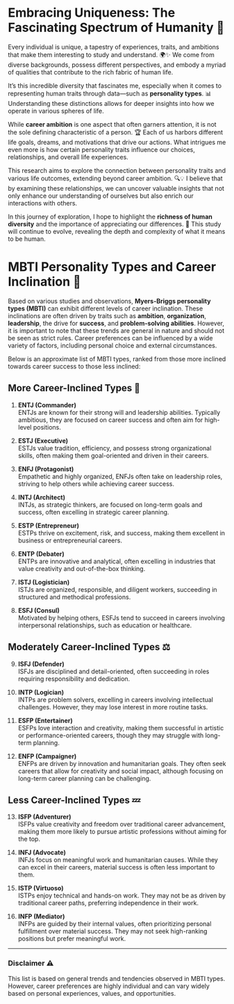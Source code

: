 # Embracing Uniqueness: The Fascinating Spectrum of Humanity 🌈

Every individual is unique, a tapestry of experiences, traits, and ambitions that make them interesting to study and understand. 🌍✨ We come from diverse backgrounds, possess different perspectives, and embody a myriad of qualities that contribute to the rich fabric of human life.

It’s this incredible diversity that fascinates me, especially when it comes to representing human traits through data—such as **personality types**. 📊 Understanding these distinctions allows for deeper insights into how we operate in various spheres of life.

While **career ambition** is one aspect that often garners attention, it is not the sole defining characteristic of a person. 🏆 Each of us harbors different life goals, dreams, and motivations that drive our actions. What intrigues me even more is how certain personality traits influence our choices, relationships, and overall life experiences.

This research aims to explore the connection between personality traits and various life outcomes, extending beyond career ambition. 🔍💡 I believe that by examining these relationships, we can uncover valuable insights that not only enhance our understanding of ourselves but also enrich our interactions with others.

In this journey of exploration, I hope to highlight the **richness of human diversity** and the importance of appreciating our differences. 🌟 This study will continue to evolve, revealing the depth and complexity of what it means to be human.
# MBTI Personality Types and Career Inclination 🌟

Based on various studies and observations, **Myers-Briggs personality types (MBTI)** can exhibit different levels of career inclination. These inclinations are often driven by traits such as **ambition**, **organization**, **leadership**, the drive for **success**, and **problem-solving abilities**. However, it is important to note that these trends are general in nature and should not be seen as strict rules. Career preferences can be influenced by a wide variety of factors, including personal choice and external circumstances.

Below is an approximate list of MBTI types, ranked from those more inclined towards career success to those less inclined:

## More Career-Inclined Types 🚀

1. **ENTJ (Commander)**  
   ENTJs are known for their strong will and leadership abilities. Typically ambitious, they are focused on career success and often aim for high-level positions.
   
2. **ESTJ (Executive)**  
   ESTJs value tradition, efficiency, and possess strong organizational skills, often making them goal-oriented and driven in their careers.
   
3. **ENFJ (Protagonist)**  
   Empathetic and highly organized, ENFJs often take on leadership roles, striving to help others while achieving career success.

4. **INTJ (Architect)**  
   INTJs, as strategic thinkers, are focused on long-term goals and success, often excelling in strategic career planning.

5. **ESTP (Entrepreneur)**  
   ESTPs thrive on excitement, risk, and success, making them excellent in business or entrepreneurial careers.

6. **ENTP (Debater)**  
   ENTPs are innovative and analytical, often excelling in industries that value creativity and out-of-the-box thinking.

7. **ISTJ (Logistician)**  
   ISTJs are organized, responsible, and diligent workers, succeeding in structured and methodical professions.

8. **ESFJ (Consul)**  
   Motivated by helping others, ESFJs tend to succeed in careers involving interpersonal relationships, such as education or healthcare.

## Moderately Career-Inclined Types ⚖️

9. **ISFJ (Defender)**  
   ISFJs are disciplined and detail-oriented, often succeeding in roles requiring responsibility and dedication.

10. **INTP (Logician)**  
    INTPs are problem solvers, excelling in careers involving intellectual challenges. However, they may lose interest in more routine tasks.

11. **ESFP (Entertainer)**  
    ESFPs love interaction and creativity, making them successful in artistic or performance-oriented careers, though they may struggle with long-term planning.

12. **ENFP (Campaigner)**  
    ENFPs are driven by innovation and humanitarian goals. They often seek careers that allow for creativity and social impact, although focusing on long-term career planning can be challenging.

## Less Career-Inclined Types 💤

13. **ISFP (Adventurer)**  
    ISFPs value creativity and freedom over traditional career advancement, making them more likely to pursue artistic professions without aiming for the top.

14. **INFJ (Advocate)**  
    INFJs focus on meaningful work and humanitarian causes. While they can excel in their careers, material success is often less important to them.

15. **ISTP (Virtuoso)**  
    ISTPs enjoy technical and hands-on work. They may not be as driven by traditional career paths, preferring independence in their work.

16. **INFP (Mediator)**  
    INFPs are guided by their internal values, often prioritizing personal fulfillment over material success. They may not seek high-ranking positions but prefer meaningful work.

---

### Disclaimer ⚠️
This list is based on general trends and tendencies observed in MBTI types. However, career preferences are highly individual and can vary widely based on personal experiences, values, and opportunities.
